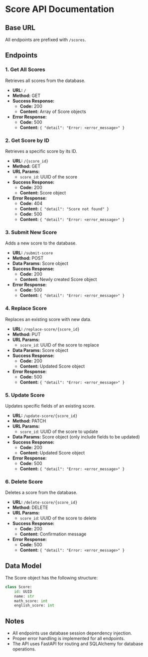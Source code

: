 # Score API Documentation

## Base URL

All endpoints are prefixed with `/scores`.

## Endpoints

### 1. Get All Scores

Retrieves all scores from the database.

* **URL:** `/`
* **Method:** GET
* **Success Response:**
    * **Code:** 200
    * **Content:** Array of Score objects
* **Error Response:**
    * **Code:** 500
    * **Content:** `{ "detail": "Error: <error_message>" }`

### 2. Get Score by ID

Retrieves a specific score by its ID.

* **URL:** `/{score_id}`
* **Method:** GET
* **URL Params:** 
    * `score_id`: UUID of the score
* **Success Response:**
    * **Code:** 200
    * **Content:** Score object
* **Error Response:**
    * **Code:** 404
    * **Content:** `{ "detail": "Score not found" }`
    * **Code:** 500
    * **Content:** `{ "detail": "Error: <error_message>" }`

### 3. Submit New Score

Adds a new score to the database.

* **URL:** `/submit-score`
* **Method:** POST
* **Data Params:** Score object
* **Success Response:**
    * **Code:** 200
    * **Content:** Newly created Score object
* **Error Response:**
    * **Code:** 500
    * **Content:** `{ "detail": "Error: <error_message>" }`

### 4. Replace Score

Replaces an existing score with new data.

* **URL:** `/replace-score/{score_id}`
* **Method:** PUT
* **URL Params:**
    * `score_id`: UUID of the score to replace
* **Data Params:** Score object
* **Success Response:**
    * **Code:** 200
    * **Content:** Updated Score object
* **Error Response:**
    * **Code:** 500
    * **Content:** `{ "detail": "Error: <error_message>" }`

### 5. Update Score

Updates specific fields of an existing score.

* **URL:** `/update-score/{score_id}`
* **Method:** PATCH
* **URL Params:**
    * `score_id`: UUID of the score to update
* **Data Params:** Score object (only include fields to be updated)
* **Success Response:**
    * **Code:** 200
    * **Content:** Updated Score object
* **Error Response:**
    * **Code:** 500
    * **Content:** `{ "detail": "Error: <error_message>" }`

### 6. Delete Score

Deletes a score from the database.

* **URL:** `/delete-score/{score_id}`
* **Method:** DELETE
* **URL Params:**
    * `score_id`: UUID of the score to delete
* **Success Response:**
    * **Code:** 200
    * **Content:** Confirmation message
* **Error Response:**
    * **Code:** 500
    * **Content:** `{ "detail": "Error: <error_message>" }`

## Data Model

The Score object has the following structure:

```python
class Score:
    id: UUID
    name: str
    math_score: int
    english_score: int
```

## Notes

* All endpoints use database session dependency injection.
* Proper error handling is implemented for all endpoints.
* The API uses FastAPI for routing and SQLAlchemy for database operations.